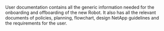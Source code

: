 User documentation contains all the generic information needed for the onboarding and offboarding of the new Robot. It also has all the relevant documents of policies, planning, flowchart, design NetApp guidelines and the requirements for the user. 